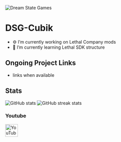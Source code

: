 ![Dream State Games ](https://yt3.googleusercontent.com/CbMQTBzJNdFDfHUA-AHfDm3lQXwofOltseY0aYxH1FWpOORp-INukf22a2dggjN1XJO5g65kdA=w2120-fcrop64=1,00005a57ffffa5a8-k-c0xffffffff-no-nd-rj)
# DSG-Cubik
- ⚙️ I’m currently working on Lethal Company mods 
- 🍎 I’m currently learning Lethal SDK structure 
## Ongoing Project Links
- links when available
## Stats
![GitHub stats](https://github-readme-stats.vercel.app/api?username=DSG-Cubik&show_icons=true)
![GitHub streak stats](https://streak-stats.demolab.com/?user=DSG-Cubik)
### Youtube
[<img src='https://cdn.jsdelivr.net/npm/simple-icons@3.0.1/icons/youtube.svg' alt='YouTube' height='40'>](https://www.youtube.com/channel/DSG-Cubik)  
